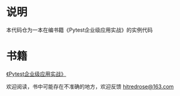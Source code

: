 # 说明

本代码仓为一本在编书籍《Pytest企业级应用实战》的实例代码

# 书籍

[《Pytest企业级应用实战》](http://pytest.redrose2100.com/)

欢迎阅读，书中可能存在不准确的地方，欢迎反馈 hitredrose@163.com